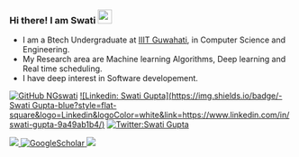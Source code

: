 ### Hi there! I am Swati <img src="https://tenor.com/bngY0.gif" width="25px"> 
* I am a Btech Undergraduate at [IIIT Guwahati](https://www.iiitg.ac.in/), in Computer Science and Engineering.
* My Research area are Machine learning Algorithms, Deep learning and Real time scheduling.
* I have deep interest in Software developement.

[![GitHub NGswati](https://img.shields.io/github/followers/NGswati?label=follow&style=social)](https://github.com/NGswati)
[![Linkedin: Swati Gupta](https://img.shields.io/badge/-Swati Gupta-blue?style=flat-square&logo=Linkedin&logoColor=white&link=https://www.linkedin.com/in/swati-gupta-9a49ab1b4/)](https://www.linkedin.com/in/swati-gupta-9a49ab1b4/)
[![Twitter:Swati Gupta](https://img.shields.io/twitter/follow/iswatin_?style=social)](https://twitter.com/iswatin_)

<a href="mailto:stswatiar@gmail.com">
    <img src="https://img.shields.io/badge/-Email-blue?style=flat-square&logo=gmail&logoColor=white">
</a>
<a href='https://scholar.google.com/citations?hl=en&user=DNbOsX8AAAAJ&hl=en&authuser=1&oi=sra' target="_blank">
    <img alt='GoogleScholar' src='https://img.shields.io/badge/Scholar-100000?style=flat&logo=GoogleScholar&logoColor=white&&color=0181FF'>
</a>

<a href="https://github.com/NGswati">
    <img src="https://github-stats-alpha.vercel.app/api?username=NGswati&cc=FFFDFF&tc=71718F&ic=00FEEF&bc=00000">
</a>


<!--

Here are some ideas to get you started:

- 🔭 I’m currently working on ...
- 🌱 I’m currently learning ...
- 👯 I’m looking to collaborate on ...
- 🤔 I’m looking for help with ...
- 💬 Ask me about ...
- 📫 How to reach me: ...
- 😄 Pronouns: ...
- ⚡ Fun fact: ...

-->
